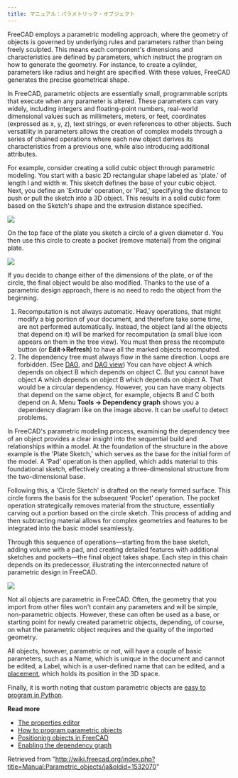 ```yaml
---
title: マニュアル：パラメトリック・オブジェクト
---
```


FreeCAD employs a parametric modeling approach, where the geometry of objects is governed by underlying rules and parameters rather than being freely sculpted. This means each component's dimensions and characteristics are defined by parameters, which instruct the program on how to generate the geometry. For instance, to create a cylinder, parameters like radius and height are specified. With these values, FreeCAD generates the precise geometrical shape.

In FreeCAD, parametric objects are essentially small, programmable scripts that execute when any parameter is altered. These parameters can vary widely, including integers and floating-point numbers, real-world dimensional values such as millimeters, meters, or feet, coordinates (expressed as x, y, z), text strings, or even references to other objects. Such versatility in parameters allows the creation of complex models through a series of chained operations where each new object derives its characteristics from a previous one, while also introducing additional attributes.

For example, consider creating a solid cubic object through parametric modeling. You start with a basic 2D rectangular shape labeled as 'plate.' of length l and width w. This sketch defines the base of your cubic object. Next, you define an 'Extrude' operation, or 'Pad,' specifying the distance to push or pull the sketch into a 3D object. This results in a solid cubic form based on the Sketch's shape and the extrusion distance specified.

![](/images/FreeCAD_022_PArametricDesignPlate.png)

On the top face of the plate you sketch a circle of a given diameter d. You then use this circle to create a pocket (remove material) from the original plate.

![](/images/FreeCAD_022_ParametricDesignPocket.png)

If you decide to change either of the dimensions of the plate, or of the circle, the final object would be also modified. Thanks to the use of a parametric design approach, there is no need to redo the object from the beginning.

1. Recomputation is not always automatic. Heavy operations, that might modify a big portion of your document, and therefore take some time, are not performed automatically. Instead, the object (and all the objects that depend on it) will be marked for recomputation (a small blue icon appears on them in the tree view). You must then press the recompute button (or **Edit->Refresh**) to have all the marked objects recomputed.
2. The dependency tree must always flow in the same direction. Loops are forbidden. (See [DAG](/Glossary#Directed_Acyclic_Graph "Glossary"), and [DAG view](/DAG_view "DAG view")) You can have object A which depends on object B which depends on object C. But you cannot have object A which depends on object B which depends on object A. That would be a circular dependency. However, you can have many objects that depend on the same object, for example, objects B and C both depend on A. Menu **Tools -> Dependency graph** shows you a dependency diagram like on the image above. It can be useful to detect problems.

In FreeCAD's parametric modeling process, examining the dependency tree of an object provides a clear insight into the sequential build and relationships within a model. At the foundation of the structure in the above example is the 'Plate Sketch,' which serves as the base for the initial form of the model. A 'Pad' operation is then applied, which adds material to this foundational sketch, effectively creating a three-dimensional structure from the two-dimensional base.

Following this, a 'Circle Sketch' is drafted on the newly formed surface. This circle forms the basis for the subsequent 'Pocket' operation. The pocket operation strategically removes material from the structure, essentially carving out a portion based on the circle sketch. This process of adding and then subtracting material allows for complex geometries and features to be integrated into the basic model seamlessly.

Through this sequence of operations—starting from the base sketch, adding volume with a pad, and creating detailed features with additional sketches and pockets—the final object takes shape. Each step in this chain depends on its predecessor, illustrating the interconnected nature of parametric design in FreeCAD.

![](/images/FreeCAD_022_ParametricDesignDependGraph.png)

Not all objects are parametric in FreeCAD. Often, the geometry that you import from other files won't contain any parameters and will be simple, non-parametric objects. However, these can often be used as a base, or starting point for newly created parametric objects, depending, of course, on what the parametric object requires and the quality of the imported geometry.

All objects, however, parametric or not, will have a couple of basic parameters, such as a Name, which is unique in the document and cannot be edited, a Label, which is a user-defined name that can be edited, and a [placement](/Placement "Placement"), which holds its position in the 3D space.

Finally, it is worth noting that custom parametric objects are [easy to program in Python](/Scripted_objects "Scripted objects").

**Read more**

- [The properties editor](/Property_editor "Property editor")
- [How to program parametric objects](/Scripted_objects "Scripted objects")
- [Positioning objects in FreeCAD](/Placement "Placement")
- [Enabling the dependency graph](/Std_DependencyGraph "Std DependencyGraph")

Retrieved from "<http://wiki.freecad.org/index.php?title=Manual:Parametric_objects/ja&oldid=1532070>"
